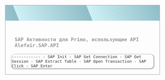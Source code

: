 
<div class="total">
    <div class="banner" style=" background: repeating-linear-gradient(248deg , rgba(0 , 188 , 212 , 0.24) , rgba(255 , 0 , 0 , 0) , rgba(0 , 188 , 212 , 0.5) 5px) , repeating-linear-gradient(248deg , rgba(96 , 125 , 139 , 0.5) , rgba(0 , 255 , 0 , 0) 45.71%);height: 50px;border: 1px solid #999;border-bottom: none;">&nbsp;</div>
    <div class="description" style="border: 1px solid #999;border-top: none;padding: 20px;font-family: monospace;">
        <h3 style="font-weight: bold;font-size: 16px;color: #999;margin-bottom: 10px;padding: 10px;">
            SAP Активности для Primo, использующие API Alefair.SAP.API
        </h3>
        <div class="content" style="color: #333;font-size: 13px;border-radius: 10px;overflow: hidden;box-shadow: 1px 1px 3px 2px rgba(0, 0, 0, 0.3);">
            ------------
            - SAP Init
            - SAP Get Connection
            - SAP Get Session
            - SAP Extract Table
            - SAP Open Transaction
            - SAP Click
            - SAP Enter
        </div>
    </div>
</div>
